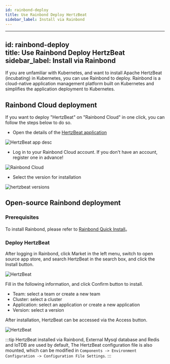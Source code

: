 ```yaml
---
id: rainbond-deploy  
title: Use Rainbond Deploy HertzBeat    
sidebar_label: Install via Rainbond
---
```


---
id: rainbond-deploy  
title: Use Rainbond Deploy HertzBeat    
sidebar_label: Install via Rainbond
---

If you are unfamiliar with Kubernetes, and want to install Apache HertzBeat (incubating) in Kubernetes, you can use Rainbond to deploy. Rainbond is a cloud-native application management platform built on Kubernetes and simplifies the application deployment to Kubernetes.

## Rainbond Cloud deployment

If you want to deploy "HertzBeat" on "Rainbond Cloud" in one click, you can follow the steps below to do so.

- Open the details of the [HertzBeat application](https://hub.grapps.cn/marketplace/apps/753)

![HertzBeat app desc](/img/docs/start/hertzbeat-desc.png)

- Log in to your Rainbond Cloud account. If you don't have an account, register one in advance!

![Rainbond Cloud](/img/docs/start/rainbond-cloud.png)

- Select the version for installation

![hertzbeat versions](/img/docs/start/hertzbeat-versions.png)

## Open-source Rainbond deployment

### Prerequisites

To install Rainbond, please refer to [Rainbond Quick Install](https://www.rainbond.com/docs/quick-start/quick-install)。

### Deploy HertzBeat

After logging in Rainbond, click Market in the left menu, switch to open source app store, and search HertzBeat in the search box, and click the Install button.

![HertzBeat](/img/docs/start/install-to-rainbond-en.png)

Fill in the following information, and click Confirm button to install.

* Team: select a team or create a new team
* Cluster: select a cluster
* Application: select an application or create a new application
* Version: select a version

After installation, HertzBeat can be accessed via the Access button.

![HertzBeat](/img/docs/start/hertzbeat-topology-en.png)

:::tip
HertzBeat installed via Rainbond, External Mysql database and Redis and IoTDB are used by default, The HertzBeat configuration file is also mounted, which can be modified in `Components -> Environment Configuration -> Configuration File Settings`.
:::
